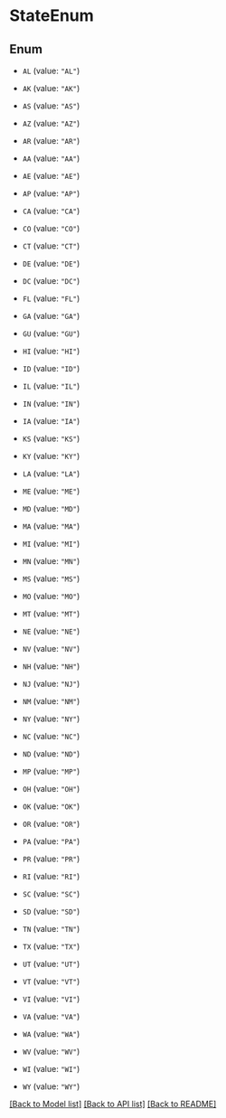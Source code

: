 # StateEnum

## Enum


* `AL` (value: `"AL"`)

* `AK` (value: `"AK"`)

* `AS` (value: `"AS"`)

* `AZ` (value: `"AZ"`)

* `AR` (value: `"AR"`)

* `AA` (value: `"AA"`)

* `AE` (value: `"AE"`)

* `AP` (value: `"AP"`)

* `CA` (value: `"CA"`)

* `CO` (value: `"CO"`)

* `CT` (value: `"CT"`)

* `DE` (value: `"DE"`)

* `DC` (value: `"DC"`)

* `FL` (value: `"FL"`)

* `GA` (value: `"GA"`)

* `GU` (value: `"GU"`)

* `HI` (value: `"HI"`)

* `ID` (value: `"ID"`)

* `IL` (value: `"IL"`)

* `IN` (value: `"IN"`)

* `IA` (value: `"IA"`)

* `KS` (value: `"KS"`)

* `KY` (value: `"KY"`)

* `LA` (value: `"LA"`)

* `ME` (value: `"ME"`)

* `MD` (value: `"MD"`)

* `MA` (value: `"MA"`)

* `MI` (value: `"MI"`)

* `MN` (value: `"MN"`)

* `MS` (value: `"MS"`)

* `MO` (value: `"MO"`)

* `MT` (value: `"MT"`)

* `NE` (value: `"NE"`)

* `NV` (value: `"NV"`)

* `NH` (value: `"NH"`)

* `NJ` (value: `"NJ"`)

* `NM` (value: `"NM"`)

* `NY` (value: `"NY"`)

* `NC` (value: `"NC"`)

* `ND` (value: `"ND"`)

* `MP` (value: `"MP"`)

* `OH` (value: `"OH"`)

* `OK` (value: `"OK"`)

* `OR` (value: `"OR"`)

* `PA` (value: `"PA"`)

* `PR` (value: `"PR"`)

* `RI` (value: `"RI"`)

* `SC` (value: `"SC"`)

* `SD` (value: `"SD"`)

* `TN` (value: `"TN"`)

* `TX` (value: `"TX"`)

* `UT` (value: `"UT"`)

* `VT` (value: `"VT"`)

* `VI` (value: `"VI"`)

* `VA` (value: `"VA"`)

* `WA` (value: `"WA"`)

* `WV` (value: `"WV"`)

* `WI` (value: `"WI"`)

* `WY` (value: `"WY"`)


[[Back to Model list]](../README.md#documentation-for-models) [[Back to API list]](../README.md#documentation-for-api-endpoints) [[Back to README]](../README.md)


